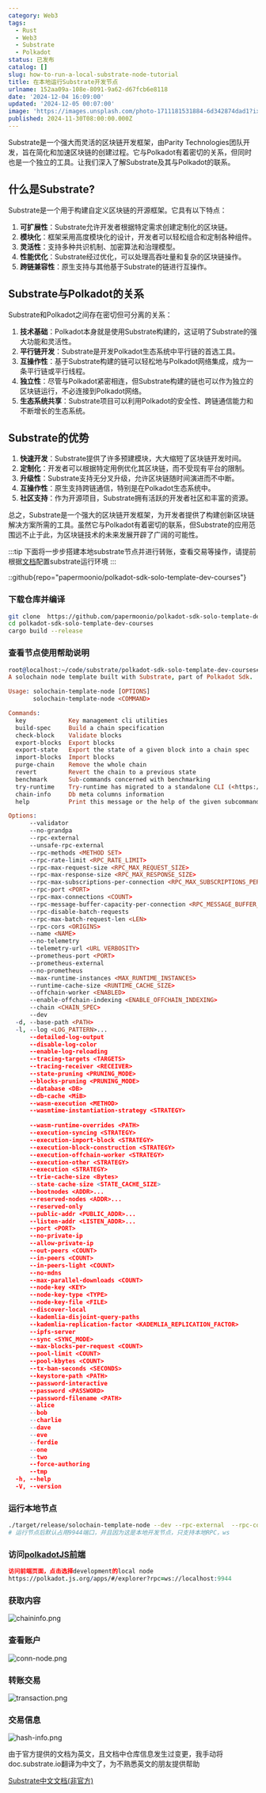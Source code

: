 ```yaml
---
category: Web3
tags:
  - Rust
  - Web3
  - Substrate
  - Polkadot
status: 已发布
catalog: []
slug: how-to-run-a-local-substrate-node-tutorial
title: 在本地运行Substrate开发节点
urlname: 152aa09a-108e-8091-9a62-d67fcb6e8118
date: '2024-12-04 16:09:00'
updated: '2024-12-05 00:07:00'
image: 'https://images.unsplash.com/photo-1711181531884-6d342874dad1?ixlib=rb-4.0.3&q=85&fm=jpg&crop=entropy&cs=srgb'
published: 2024-11-30T08:00:00.000Z
---
```


Substrate是一个强大而灵活的区块链开发框架，由Parity Technologies团队开发，旨在简化和加速区块链的创建过程。它与Polkadot有着密切的关系，但同时也是一个独立的工具。让我们深入了解Substrate及其与Polkadot的联系。


## 什么是Substrate?


Substrate是一个用于构建自定义区块链的开源框架。它具有以下特点：

1. **可扩展性**：Substrate允许开发者根据特定需求创建定制化的区块链。
2. **模块化**：框架采用高度模块化的设计，开发者可以轻松组合和定制各种组件。
3. **灵活性**：支持多种共识机制、加密算法和治理模型。
4. **性能优化**：Substrate经过优化，可以处理高吞吐量和复杂的区块链操作。
5. **跨链兼容性**：原生支持与其他基于Substrate的链进行互操作。

## Substrate与Polkadot的关系


Substrate和Polkadot之间存在密切但可分离的关系：

1. **技术基础**：Polkadot本身就是使用Substrate构建的，这证明了Substrate的强大功能和灵活性。
2. **平行链开发**：Substrate是开发Polkadot生态系统中平行链的首选工具。
3. **互操作性**：基于Substrate构建的链可以轻松地与Polkadot网络集成，成为一条平行链或平行线程。
4. **独立性**：尽管与Polkadot紧密相连，但Substrate构建的链也可以作为独立的区块链运行，不必连接到Polkadot网络。
5. **生态系统共享**：Substrate项目可以利用Polkadot的安全性、跨链通信能力和不断增长的生态系统。

## Substrate的优势

1. **快速开发**：Substrate提供了许多预建模块，大大缩短了区块链开发时间。
2. **定制化**：开发者可以根据特定用例优化其区块链，而不受现有平台的限制。
3. **升级性**：Substrate支持无分叉升级，允许区块链随时间演进而不中断。
4. **互操作性**：原生支持跨链通信，特别是在Polkadot生态系统中。
5. **社区支持**：作为开源项目，Substrate拥有活跃的开发者社区和丰富的资源。

总之，Substrate是一个强大的区块链开发框架，为开发者提供了构建创新区块链解决方案所需的工具。虽然它与Polkadot有着密切的联系，但Substrate的应用范围远不止于此，为区块链技术的未来发展开辟了广阔的可能性。


:::tip
下面将一步步搭建本地substrate节点并进行转账，查看交易等操作，请提前根据[文档](https://substrate-docs.pages.dev/en/install/macos/?mode=light)配置substrate运行环境
:::


::github{repo="papermoonio/polkadot-sdk-solo-template-dev-courses"}


### 下载仓库并编译


```bash
git clone  https://github.com/papermoonio/polkadot-sdk-solo-template-dev-courses 
cd polkadot-sdk-solo-template-dev-courses
cargo build --release
```


### 查看节点使用帮助说明


```prolog
root@localhost:~/code/substrate/polkadot-sdk-solo-template-dev-courses# ./target/release/solochain-template-node -h
A solochain node template built with Substrate, part of Polkadot Sdk.

Usage: solochain-template-node [OPTIONS]
       solochain-template-node <COMMAND>

Commands:
  key            Key management cli utilities
  build-spec     Build a chain specification
  check-block    Validate blocks
  export-blocks  Export blocks
  export-state   Export the state of a given block into a chain spec
  import-blocks  Import blocks
  purge-chain    Remove the whole chain
  revert         Revert the chain to a previous state
  benchmark      Sub-commands concerned with benchmarking
  try-runtime    Try-runtime has migrated to a standalone CLI (<https://github.com/paritytech/try-runtime-cli>). The subcommand exists as a stub and deprecation notice. It will be removed entirely some time after January 2024
  chain-info     Db meta columns information
  help           Print this message or the help of the given subcommand(s)

Options:
      --validator                                                                                Enable validator mode
      --no-grandpa                                                                               Disable GRANDPA
      --rpc-external                                                                             Listen to all RPC interfaces (default: local)
      --unsafe-rpc-external                                                                      Listen to all RPC interfaces
      --rpc-methods <METHOD SET>                                                                 RPC methods to expose. [default: auto] [possible values: auto, safe, unsafe]
      --rpc-rate-limit <RPC_RATE_LIMIT>                                                          RPC rate limiting (calls/minute) for each connection
      --rpc-max-request-size <RPC_MAX_REQUEST_SIZE>                                              Set the maximum RPC request payload size for both HTTP and WS in megabytes [default: 15]
      --rpc-max-response-size <RPC_MAX_RESPONSE_SIZE>                                            Set the maximum RPC response payload size for both HTTP and WS in megabytes [default: 15]
      --rpc-max-subscriptions-per-connection <RPC_MAX_SUBSCRIPTIONS_PER_CONNECTION>              Set the maximum concurrent subscriptions per connection [default: 1024]
      --rpc-port <PORT>                                                                          Specify JSON-RPC server TCP port
      --rpc-max-connections <COUNT>                                                              Maximum number of RPC server connections [default: 100]
      --rpc-message-buffer-capacity-per-connection <RPC_MESSAGE_BUFFER_CAPACITY_PER_CONNECTION>  The number of messages the RPC server is allowed to keep in memory [default: 64]
      --rpc-disable-batch-requests                                                               Disable RPC batch requests
      --rpc-max-batch-request-len <LEN>                                                          Limit the max length per RPC batch request
      --rpc-cors <ORIGINS>                                                                       Specify browser *origins* allowed to access the HTTP & WS RPC servers
      --name <NAME>                                                                              The human-readable name for this node
      --no-telemetry                                                                             Disable connecting to the Substrate telemetry server
      --telemetry-url <URL VERBOSITY>                                                            The URL of the telemetry server to connect to
      --prometheus-port <PORT>                                                                   Specify Prometheus exporter TCP Port
      --prometheus-external                                                                      Expose Prometheus exporter on all interfaces
      --no-prometheus                                                                            Do not expose a Prometheus exporter endpoint
      --max-runtime-instances <MAX_RUNTIME_INSTANCES>                                            The size of the instances cache for each runtime [max: 32] [default: 8]
      --runtime-cache-size <RUNTIME_CACHE_SIZE>                                                  Maximum number of different runtimes that can be cached [default: 2]
      --offchain-worker <ENABLED>                                                                Execute offchain workers on every block [default: when-authority] [possible values: always, never, when-authority]
      --enable-offchain-indexing <ENABLE_OFFCHAIN_INDEXING>                                      Enable offchain indexing API [default: false] [possible values: true, false]
      --chain <CHAIN_SPEC>                                                                       Specify the chain specification
      --dev                                                                                      Specify the development chain
  -d, --base-path <PATH>                                                                         Specify custom base path
  -l, --log <LOG_PATTERN>...                                                                     Sets a custom logging filter (syntax: `<target>=<level>`)
      --detailed-log-output                                                                      Enable detailed log output
      --disable-log-color                                                                        Disable log color output
      --enable-log-reloading                                                                     Enable feature to dynamically update and reload the log filter
      --tracing-targets <TARGETS>                                                                Sets a custom profiling filter
      --tracing-receiver <RECEIVER>                                                              Receiver to process tracing messages [default: log] [possible values: log]
      --state-pruning <PRUNING_MODE>                                                             Specify the state pruning mode
      --blocks-pruning <PRUNING_MODE>                                                            Specify the blocks pruning mode [default: archive-canonical]
      --database <DB>                                                                            Select database backend to use [possible values: rocksdb, paritydb, auto, paritydb-experimental]
      --db-cache <MiB>                                                                           Limit the memory the database cache can use
      --wasm-execution <METHOD>                                                                  Method for executing Wasm runtime code [default: compiled] [possible values: interpreted-i-know-what-i-do, compiled]
      --wasmtime-instantiation-strategy <STRATEGY>                                               The WASM instantiation method to use [default: pooling-copy-on-write] [possible values: pooling-copy-on-write, recreate-instance-copy-on-write, pooling,
                                                                                                 recreate-instance]
      --wasm-runtime-overrides <PATH>                                                            Specify the path where local WASM runtimes are stored
      --execution-syncing <STRATEGY>                                                             Runtime execution strategy for importing blocks during initial sync [possible values: native, wasm, both, native-else-wasm]
      --execution-import-block <STRATEGY>                                                        Runtime execution strategy for general block import (including locally authored blocks) [possible values: native, wasm, both, native-else-wasm]
      --execution-block-construction <STRATEGY>                                                  Runtime execution strategy for constructing blocks [possible values: native, wasm, both, native-else-wasm]
      --execution-offchain-worker <STRATEGY>                                                     Runtime execution strategy for offchain workers [possible values: native, wasm, both, native-else-wasm]
      --execution-other <STRATEGY>                                                               Runtime execution strategy when not syncing, importing or constructing blocks [possible values: native, wasm, both, native-else-wasm]
      --execution <STRATEGY>                                                                     The execution strategy that should be used by all execution contexts [possible values: native, wasm, both, native-else-wasm]
      --trie-cache-size <Bytes>                                                                  Specify the state cache size [default: 67108864]
      --state-cache-size <STATE_CACHE_SIZE>                                                      DEPRECATED: switch to `--trie-cache-size`
      --bootnodes <ADDR>...                                                                      Specify a list of bootnodes
      --reserved-nodes <ADDR>...                                                                 Specify a list of reserved node addresses
      --reserved-only                                                                            Whether to only synchronize the chain with reserved nodes
      --public-addr <PUBLIC_ADDR>...                                                             Public address that other nodes will use to connect to this node
      --listen-addr <LISTEN_ADDR>...                                                             Listen on this multiaddress
      --port <PORT>                                                                              Specify p2p protocol TCP port
      --no-private-ip                                                                            Always forbid connecting to private IPv4/IPv6 addresses
      --allow-private-ip                                                                         Always accept connecting to private IPv4/IPv6 addresses
      --out-peers <COUNT>                                                                        Number of outgoing connections we're trying to maintain [default: 8]
      --in-peers <COUNT>                                                                         Maximum number of inbound full nodes peers [default: 32]
      --in-peers-light <COUNT>                                                                   Maximum number of inbound light nodes peers [default: 100]
      --no-mdns                                                                                  Disable mDNS discovery (default: true)
      --max-parallel-downloads <COUNT>                                                           Maximum number of peers from which to ask for the same blocks in parallel [default: 5]
      --node-key <KEY>                                                                           Secret key to use for p2p networking
      --node-key-type <TYPE>                                                                     Crypto primitive to use for p2p networking [default: ed25519] [possible values: ed25519]
      --node-key-file <FILE>                                                                     File from which to read the node's secret key to use for p2p networking
      --discover-local                                                                           Enable peer discovery on local networks
      --kademlia-disjoint-query-paths                                                            Require iterative Kademlia DHT queries to use disjoint paths
      --kademlia-replication-factor <KADEMLIA_REPLICATION_FACTOR>                                Kademlia replication factor [default: 20]
      --ipfs-server                                                                              Join the IPFS network and serve transactions over bitswap protocol
      --sync <SYNC_MODE>                                                                         Blockchain syncing mode. [default: full] [possible values: full, fast, fast-unsafe, warp]
      --max-blocks-per-request <COUNT>                                                           Maximum number of blocks per request [default: 64]
      --pool-limit <COUNT>                                                                       Maximum number of transactions in the transaction pool [default: 8192]
      --pool-kbytes <COUNT>                                                                      Maximum number of kilobytes of all transactions stored in the pool [default: 20480]
      --tx-ban-seconds <SECONDS>                                                                 How long a transaction is banned for
      --keystore-path <PATH>                                                                     Specify custom keystore path
      --password-interactive                                                                     Use interactive shell for entering the password used by the keystore
      --password <PASSWORD>                                                                      Password used by the keystore
      --password-filename <PATH>                                                                 File that contains the password used by the keystore
      --alice                                                                                    Shortcut for `--name Alice --validator`
      --bob                                                                                      Shortcut for `--name Bob --validator`
      --charlie                                                                                  Shortcut for `--name Charlie --validator`
      --dave                                                                                     Shortcut for `--name Dave --validator`
      --eve                                                                                      Shortcut for `--name Eve --validator`
      --ferdie                                                                                   Shortcut for `--name Ferdie --validator`
      --one                                                                                      Shortcut for `--name One --validator`
      --two                                                                                      Shortcut for `--name Two --validator`
      --force-authoring                                                                          Enable authoring even when offline
      --tmp                                                                                      Run a temporary node
  -h, --help                                                                                     Print help (see more with '--help')
  -V, --version                                                                                  Print version
```


### 运行本地节点


```bash
./target/release/solochain-template-node --dev --rpc-external  --rpc-cors all
# 运行节点后默认占用9944端口，并且因为这是本地开发节点，只支持本地RPC，ws
```


### 访问[polkadotJS前端](https://polkadot.js.org/apps/#/explorer?rpc=ws://localhost:9944)


```prolog
访问前端页面，点击选择development的local node
https://polkadot.js.org/apps/#/explorer?rpc=ws://localhost:9944
```


### 获取内容


![chaininfo.png](https://prod-files-secure.s3.us-west-2.amazonaws.com/5d24fe63-e567-4804-86f9-9fdc62e13082/89be5adf-5619-4306-be75-45b425e3c446/chaininfo.png?X-Amz-Algorithm=AWS4-HMAC-SHA256&X-Amz-Content-Sha256=UNSIGNED-PAYLOAD&X-Amz-Credential=ASIAZI2LB46623HG2MVL%2F20250206%2Fus-west-2%2Fs3%2Faws4_request&X-Amz-Date=20250206T213132Z&X-Amz-Expires=3600&X-Amz-Security-Token=IQoJb3JpZ2luX2VjEE0aCXVzLXdlc3QtMiJGMEQCIAHOXxG3w09ba7mXGoaogzWo2azRRlM7CdEb1KwPf910AiABZhLjRjNEq54cmQzAHXOPNlRFni1usIhwAULudvp9HSr%2FAwhmEAAaDDYzNzQyMzE4MzgwNSIMqIw2g8OTgIDkqVF8KtwDQxqdrdhfSG8Hf%2B%2FWsZKI6biSKRyGoE9insFu3blV%2FGNWZ%2FVWwkLxJvRHf5%2BuKzudmllpluJ0cWQqhZfwuT8MWZkk9rQOK7xdZSDJEfV3XHzQUhQTy8vFd5TLbpk0OcOAU%2F685Qyb56wrqhoxZeX2FHmhtawMh%2B2jHYptgP5eLJ%2Bz44VlRpaQ2%2BqN1vGIL2lz0RKffXakQ4wJgjHWmX1gb3TVYdvSPuv58exaWFa4jyy952dmmyEpgcQOsynN9aHYgAT6n9%2FQEWv2TpUZ6uI7G1F3Ykaluk8fjDQ0HwKkoQvKx1evIyrpGMhJywFNO9JpsR1uj6VB32DIKdyMdBTwL%2BubiEfqmusaPit9NtQKCXYzpPYaPIQuJduNrfG%2BMl5qlzUJTNFmQs6MRu2cw9CMnTTOw7UA18ZjUIJxAISRNmMtOWTXwyCjfLcSazBz6MlXq5OOHf5QhSXQYXS0neukh322%2Fd5cusfKxPC8SQuVcSobPi4a18EA2%2FIi5%2BOO0%2BlyPFNrg3gq4JtJw58Mz1Q0xHGSQJJReVRmQOB6tWQOHF%2FmRmj5F6kpjxRDjMqNBa8HOP0vpNRa8OhJM1sC4RlMsB%2Bm3%2B1OvB%2B1fLvlApKQWeuZjOWmhuwhjP%2FZUisw4reUvQY6pgGq6y2bLuNdari93fbSb4pYPany3%2BDalFZPCOlN0vk7Pl48mD3PEFSEUyBhB6N%2Ft1jQgtHLdZg9y%2F5%2BDi1e%2BzCVNXJpfI6qFDYPmvfyywm%2B%2BY4i1N6NYu3xAOx%2FnKgrlDHPwyjNMbwPmXZO%2F6wnFVqv7ruftclxrradpTOUunLfbs%2BAii65ly%2F5hEHpP%2Byv1ucq9%2F7Q4%2Fy2Ogg8QL8m3CnWWrYGov9X&X-Amz-Signature=8279c040ce29d03629ab8d325f0b5c242fab44424db4b4cb9dab5a88a1926586&X-Amz-SignedHeaders=host&x-id=GetObject)


### 查看账户


![conn-node.png](https://prod-files-secure.s3.us-west-2.amazonaws.com/5d24fe63-e567-4804-86f9-9fdc62e13082/05964f92-c6d8-42d1-b4a1-b3a852295683/conn-node.png?X-Amz-Algorithm=AWS4-HMAC-SHA256&X-Amz-Content-Sha256=UNSIGNED-PAYLOAD&X-Amz-Credential=ASIAZI2LB46623HG2MVL%2F20250206%2Fus-west-2%2Fs3%2Faws4_request&X-Amz-Date=20250206T213132Z&X-Amz-Expires=3600&X-Amz-Security-Token=IQoJb3JpZ2luX2VjEE0aCXVzLXdlc3QtMiJGMEQCIAHOXxG3w09ba7mXGoaogzWo2azRRlM7CdEb1KwPf910AiABZhLjRjNEq54cmQzAHXOPNlRFni1usIhwAULudvp9HSr%2FAwhmEAAaDDYzNzQyMzE4MzgwNSIMqIw2g8OTgIDkqVF8KtwDQxqdrdhfSG8Hf%2B%2FWsZKI6biSKRyGoE9insFu3blV%2FGNWZ%2FVWwkLxJvRHf5%2BuKzudmllpluJ0cWQqhZfwuT8MWZkk9rQOK7xdZSDJEfV3XHzQUhQTy8vFd5TLbpk0OcOAU%2F685Qyb56wrqhoxZeX2FHmhtawMh%2B2jHYptgP5eLJ%2Bz44VlRpaQ2%2BqN1vGIL2lz0RKffXakQ4wJgjHWmX1gb3TVYdvSPuv58exaWFa4jyy952dmmyEpgcQOsynN9aHYgAT6n9%2FQEWv2TpUZ6uI7G1F3Ykaluk8fjDQ0HwKkoQvKx1evIyrpGMhJywFNO9JpsR1uj6VB32DIKdyMdBTwL%2BubiEfqmusaPit9NtQKCXYzpPYaPIQuJduNrfG%2BMl5qlzUJTNFmQs6MRu2cw9CMnTTOw7UA18ZjUIJxAISRNmMtOWTXwyCjfLcSazBz6MlXq5OOHf5QhSXQYXS0neukh322%2Fd5cusfKxPC8SQuVcSobPi4a18EA2%2FIi5%2BOO0%2BlyPFNrg3gq4JtJw58Mz1Q0xHGSQJJReVRmQOB6tWQOHF%2FmRmj5F6kpjxRDjMqNBa8HOP0vpNRa8OhJM1sC4RlMsB%2Bm3%2B1OvB%2B1fLvlApKQWeuZjOWmhuwhjP%2FZUisw4reUvQY6pgGq6y2bLuNdari93fbSb4pYPany3%2BDalFZPCOlN0vk7Pl48mD3PEFSEUyBhB6N%2Ft1jQgtHLdZg9y%2F5%2BDi1e%2BzCVNXJpfI6qFDYPmvfyywm%2B%2BY4i1N6NYu3xAOx%2FnKgrlDHPwyjNMbwPmXZO%2F6wnFVqv7ruftclxrradpTOUunLfbs%2BAii65ly%2F5hEHpP%2Byv1ucq9%2F7Q4%2Fy2Ogg8QL8m3CnWWrYGov9X&X-Amz-Signature=fec8fe68b6725541b7547a9e06882131dcf57ca00a3335efe47fe7da4e21b015&X-Amz-SignedHeaders=host&x-id=GetObject)


### 转账交易


![transaction.png](https://prod-files-secure.s3.us-west-2.amazonaws.com/5d24fe63-e567-4804-86f9-9fdc62e13082/65593d3b-9b56-4fbe-a383-1447c903127f/transaction.png?X-Amz-Algorithm=AWS4-HMAC-SHA256&X-Amz-Content-Sha256=UNSIGNED-PAYLOAD&X-Amz-Credential=ASIAZI2LB46623HG2MVL%2F20250206%2Fus-west-2%2Fs3%2Faws4_request&X-Amz-Date=20250206T213132Z&X-Amz-Expires=3600&X-Amz-Security-Token=IQoJb3JpZ2luX2VjEE0aCXVzLXdlc3QtMiJGMEQCIAHOXxG3w09ba7mXGoaogzWo2azRRlM7CdEb1KwPf910AiABZhLjRjNEq54cmQzAHXOPNlRFni1usIhwAULudvp9HSr%2FAwhmEAAaDDYzNzQyMzE4MzgwNSIMqIw2g8OTgIDkqVF8KtwDQxqdrdhfSG8Hf%2B%2FWsZKI6biSKRyGoE9insFu3blV%2FGNWZ%2FVWwkLxJvRHf5%2BuKzudmllpluJ0cWQqhZfwuT8MWZkk9rQOK7xdZSDJEfV3XHzQUhQTy8vFd5TLbpk0OcOAU%2F685Qyb56wrqhoxZeX2FHmhtawMh%2B2jHYptgP5eLJ%2Bz44VlRpaQ2%2BqN1vGIL2lz0RKffXakQ4wJgjHWmX1gb3TVYdvSPuv58exaWFa4jyy952dmmyEpgcQOsynN9aHYgAT6n9%2FQEWv2TpUZ6uI7G1F3Ykaluk8fjDQ0HwKkoQvKx1evIyrpGMhJywFNO9JpsR1uj6VB32DIKdyMdBTwL%2BubiEfqmusaPit9NtQKCXYzpPYaPIQuJduNrfG%2BMl5qlzUJTNFmQs6MRu2cw9CMnTTOw7UA18ZjUIJxAISRNmMtOWTXwyCjfLcSazBz6MlXq5OOHf5QhSXQYXS0neukh322%2Fd5cusfKxPC8SQuVcSobPi4a18EA2%2FIi5%2BOO0%2BlyPFNrg3gq4JtJw58Mz1Q0xHGSQJJReVRmQOB6tWQOHF%2FmRmj5F6kpjxRDjMqNBa8HOP0vpNRa8OhJM1sC4RlMsB%2Bm3%2B1OvB%2B1fLvlApKQWeuZjOWmhuwhjP%2FZUisw4reUvQY6pgGq6y2bLuNdari93fbSb4pYPany3%2BDalFZPCOlN0vk7Pl48mD3PEFSEUyBhB6N%2Ft1jQgtHLdZg9y%2F5%2BDi1e%2BzCVNXJpfI6qFDYPmvfyywm%2B%2BY4i1N6NYu3xAOx%2FnKgrlDHPwyjNMbwPmXZO%2F6wnFVqv7ruftclxrradpTOUunLfbs%2BAii65ly%2F5hEHpP%2Byv1ucq9%2F7Q4%2Fy2Ogg8QL8m3CnWWrYGov9X&X-Amz-Signature=c65f067cd5d1c925075241d6959be6cf793d1265bcb54b5928d764484c8a7eab&X-Amz-SignedHeaders=host&x-id=GetObject)


### 交易信息


![hash-info.png](https://prod-files-secure.s3.us-west-2.amazonaws.com/5d24fe63-e567-4804-86f9-9fdc62e13082/7b9b0ba8-edf2-4998-9e9d-9cde7a64aa23/hash-info.png?X-Amz-Algorithm=AWS4-HMAC-SHA256&X-Amz-Content-Sha256=UNSIGNED-PAYLOAD&X-Amz-Credential=ASIAZI2LB46623HG2MVL%2F20250206%2Fus-west-2%2Fs3%2Faws4_request&X-Amz-Date=20250206T213132Z&X-Amz-Expires=3600&X-Amz-Security-Token=IQoJb3JpZ2luX2VjEE0aCXVzLXdlc3QtMiJGMEQCIAHOXxG3w09ba7mXGoaogzWo2azRRlM7CdEb1KwPf910AiABZhLjRjNEq54cmQzAHXOPNlRFni1usIhwAULudvp9HSr%2FAwhmEAAaDDYzNzQyMzE4MzgwNSIMqIw2g8OTgIDkqVF8KtwDQxqdrdhfSG8Hf%2B%2FWsZKI6biSKRyGoE9insFu3blV%2FGNWZ%2FVWwkLxJvRHf5%2BuKzudmllpluJ0cWQqhZfwuT8MWZkk9rQOK7xdZSDJEfV3XHzQUhQTy8vFd5TLbpk0OcOAU%2F685Qyb56wrqhoxZeX2FHmhtawMh%2B2jHYptgP5eLJ%2Bz44VlRpaQ2%2BqN1vGIL2lz0RKffXakQ4wJgjHWmX1gb3TVYdvSPuv58exaWFa4jyy952dmmyEpgcQOsynN9aHYgAT6n9%2FQEWv2TpUZ6uI7G1F3Ykaluk8fjDQ0HwKkoQvKx1evIyrpGMhJywFNO9JpsR1uj6VB32DIKdyMdBTwL%2BubiEfqmusaPit9NtQKCXYzpPYaPIQuJduNrfG%2BMl5qlzUJTNFmQs6MRu2cw9CMnTTOw7UA18ZjUIJxAISRNmMtOWTXwyCjfLcSazBz6MlXq5OOHf5QhSXQYXS0neukh322%2Fd5cusfKxPC8SQuVcSobPi4a18EA2%2FIi5%2BOO0%2BlyPFNrg3gq4JtJw58Mz1Q0xHGSQJJReVRmQOB6tWQOHF%2FmRmj5F6kpjxRDjMqNBa8HOP0vpNRa8OhJM1sC4RlMsB%2Bm3%2B1OvB%2B1fLvlApKQWeuZjOWmhuwhjP%2FZUisw4reUvQY6pgGq6y2bLuNdari93fbSb4pYPany3%2BDalFZPCOlN0vk7Pl48mD3PEFSEUyBhB6N%2Ft1jQgtHLdZg9y%2F5%2BDi1e%2BzCVNXJpfI6qFDYPmvfyywm%2B%2BY4i1N6NYu3xAOx%2FnKgrlDHPwyjNMbwPmXZO%2F6wnFVqv7ruftclxrradpTOUunLfbs%2BAii65ly%2F5hEHpP%2Byv1ucq9%2F7Q4%2Fy2Ogg8QL8m3CnWWrYGov9X&X-Amz-Signature=5b2372cc0977f19286800b3ea55dc6fb47ddb87dd50b15ef5685e39cc04aa37d&X-Amz-SignedHeaders=host&x-id=GetObject)


由于官方提供的文档为英文，且文档中仓库信息发生过变更，我手动将doc.substrate.io翻译为中文了，为不熟悉英文的朋友提供帮助


[ Substrate中文文档(非官方)](https://substrate-docs.pages.dev/en/tutorials/build-a-blockchain/?mode=light)

